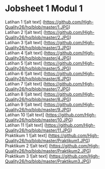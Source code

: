 # Jobsheet 1 Modul 1
Latihan 1
![alt text] (https://github.com/High-Quality26/hq/blob/master/1.JPG)
<br>
Latihan 2
![alt text] (https://github.com/High-Quality26/hq/blob/master/2.JPG)
<br>
Latihan 3
![alt text] (https://github.com/High-Quality26/hq/blob/master/3.JPG)
<br>
Latihan 4
![alt text] (https://github.com/High-Quality26/hq/blob/master/4.JPG)
<br>
Latihan 5
![alt text] (https://github.com/High-Quality26/hq/blob/master/5.JPG)
<br>
Latihan 6
![alt text] (https://github.com/High-Quality26/hq/blob/master/6.JPG)
<br>
Latihan 7
![alt text] (https://github.com/High-Quality26/hq/blob/master/7.JPG)
<br>
Latihan 8
![alt text] (https://github.com/High-Quality26/hq/blob/master/8.JPG)
<br>
Latihan 9
![alt text] (https://github.com/High-Quality26/hq/blob/master/9.JPG)
<br>
Latihan 10
![alt text] (https://github.com/High-Quality26/hq/blob/master/10.JPG)
<br>
Latihan 11
![alt text] (https://github.com/High-Quality26/hq/blob/master/11.JPG)
<br>
Praktikum 1
![alt text] (https://github.com/High-Quality26/hq/blob/master/Praktikum1.JPG)
<br>
Praktikum 2
![alt text] (https://github.com/High-Quality26/hq/blob/master/Praktikum2.JPG)
<br>
Praktikum 3
![alt text] (https://github.com/High-Quality26/hq/blob/master/Praktikum3.JPG)
<br>
